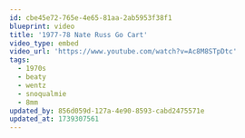 ```yaml
---
id: cbe45e72-765e-4e65-81aa-2ab5953f38f1
blueprint: video
title: '1977-78 Nate Russ Go Cart'
video_type: embed
video_url: 'https://www.youtube.com/watch?v=Ac8M8STpDtc'
tags:
  - 1970s
  - beaty
  - wentz
  - snoqualmie
  - 8mm
updated_by: 856d059d-127a-4e90-8593-cabd2475571e
updated_at: 1739307561
---
```

